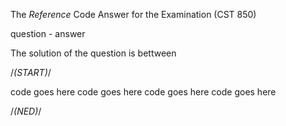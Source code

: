 The *Reference* Code Answer for the Examination (CST 850) 

question - answer

The solution of the question is bettween 

/*(START)*/

code goes here
code goes here
code goes here
code goes here

/*(NED)*/
